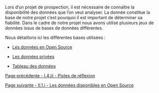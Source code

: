Lors d’un projet de prospection, il est nécessaire de connaître la disponibilité des données que l’on veut analyser. La donnée constitue la base de notre projet c’est pourquoi il est important de déterminer sa fiabilité.  Dans le cadre de notre projet nous avons utilisé plusieurs jeux de données issus de bases de données différentes.

Nous détaillons ici les différentes bases utilisées : 

* [Les données en Open Source](donnees_opensource)

* [Les données privées](donnees_privees)

* [Tableau des données](tableau_donnees)

[Page précédente - I.4.iii - Pistes de réflexion](Reflexions)

[Page suivante - II.1.i - Les données disponibles en Open Source](Donnees_opensource)
